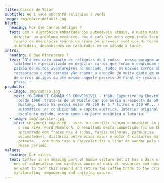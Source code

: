 ```yaml
---
title: Carros de Valor
subtitle: Aqui você encontra relíquias à venda
image: img/maxresdefault.jpg
blurb:
  heading: Por Quê Carros Antigos ?
  text: Com a eletrônica embarcada dos automóveis atuais, é muito mais fácil
    detectar um problema mecânico. Mas é cada vez mais complicado fazer um
    reparo de emergência usando um arame ou aprender mecânica de forma
    autodidata, desmontando um carburador em um sábado à tarde.
intro:
  heading: O Que Oferecemos ?
  text: "Olá meu caro amante de relíquias de 4 rodas,  nossa garagem automotiva é
    totalmente especializada em negociar carros que foram e continuam sendo a
    paixão de muitos aventureiros no mercado. Todos os nossos carros são
    restaurados e com certeza vão chamar a atenção de muita gente em encontros
    de carros antigos ou até mesmo naquele passeio de final de semana até a
    praia. "
products:
  - image: img/camaro.jpg
    text: "CHEVROLET CAMARO SS CONVERSÍVEL - 1968. Esportivo da Chevrolet, produzido
      desde 1966, trata-se de um Muscle Car que seria a resposta da GM ao Ford
      Mustang. Nosso SS possui motor V8-350 de 5.7 litros e 210 HP... câmbio
      automático, ar condicionado e capota elétrica. Interior original e em
      excelente estado, assim como sua parte mecânica e lataria. "
  - image: img/roadster.jpg
    text: CHEVROLET ROADSTER - 1928. A Chevrolet lançou o Roadster 28 para combater
      o seu rival Ford Modelo A. O resultado desta competição foi um Chevrolet
      aprimorado com freios nas 4 rodas, faróis melhores, para-brisa
      escamoteável, distância entre eixos maior e motor 4 cilindros mais
      potente... com tudo isso a Chevrolet foi a líder de vendas pelo menos
      nesse período.
values:
  heading: Our values
  text: Coffee is an amazing part of human culture but it has a dark side too –
    one of colonialism and mindless abuse of natural resources and human lives.
    We want to turn this around and return the coffee trade to the drink’s
    exhilarating, empowering and unifying nature.
---
```


